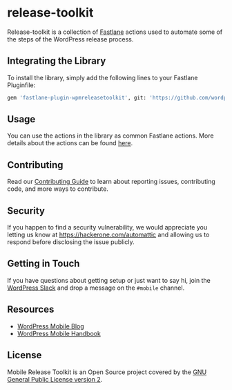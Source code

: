 # release-toolkit
Release-toolkit is a collection of [Fastlane](https://fastlane.tools/) actions used to automate some of the steps of the WordPress release process.  

## Integrating the Library 

To install the library, simply add the following lines to your Fastlane Pluginfile:

```bash
gem 'fastlane-plugin-wpmreleasetoolkit', git: 'https://github.com/wordpress-mobile/release-toolkit', tag: '0.6.0' # or the version number you want
```

## Usage

You can use the actions in the library as common Fastlane actions. 
More details about the actions can be found [here](lib/fastlane/plugin/wpmreleasetoolkit/actions/).

## Contributing

Read our [Contributing Guide](CONTRIBUTING.md) to learn about reporting issues, contributing code, and more ways to contribute.

## Security

If you happen to find a security vulnerability, we would appreciate you letting us know at https://hackerone.com/automattic and allowing us to respond before disclosing the issue publicly.

## Getting in Touch ##

If you have questions about getting setup or just want to say hi, join the [WordPress Slack](https://chat.wordpress.org) and drop a message on the `#mobile` channel.

## Resources

- [WordPress Mobile Blog](http://make.wordpress.org/mobile)
- [WordPress Mobile Handbook](http://make.wordpress.org/mobile/handbook/)

## License

Mobile Release Toolkit is an Open Source project covered by the [GNU General Public License version 2](LICENSE).
